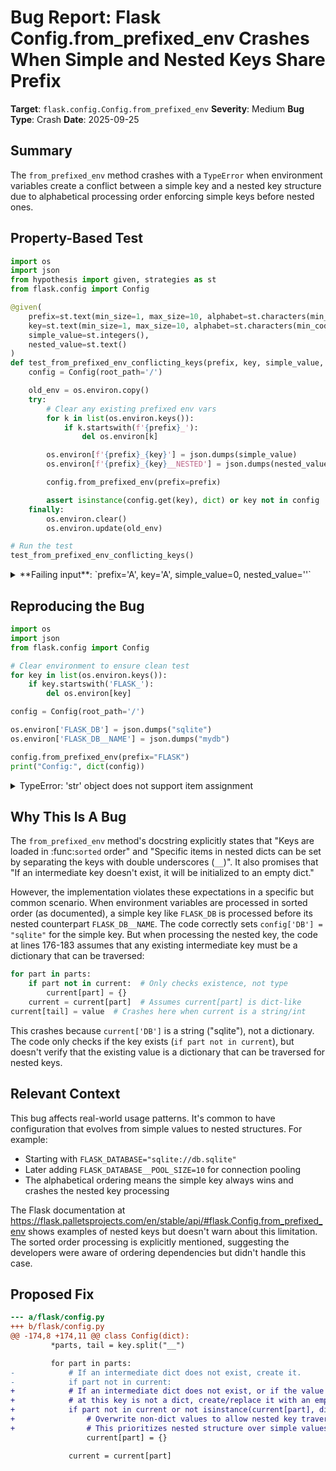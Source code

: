 # Bug Report: Flask Config.from_prefixed_env Crashes When Simple and Nested Keys Share Prefix

**Target**: `flask.config.Config.from_prefixed_env`
**Severity**: Medium
**Bug Type**: Crash
**Date**: 2025-09-25

## Summary

The `from_prefixed_env` method crashes with a `TypeError` when environment variables create a conflict between a simple key and a nested key structure due to alphabetical processing order enforcing simple keys before nested ones.

## Property-Based Test

```python
import os
import json
from hypothesis import given, strategies as st
from flask.config import Config

@given(
    prefix=st.text(min_size=1, max_size=10, alphabet=st.characters(min_codepoint=65, max_codepoint=90)),
    key=st.text(min_size=1, max_size=10, alphabet=st.characters(min_codepoint=65, max_codepoint=90)),
    simple_value=st.integers(),
    nested_value=st.text()
)
def test_from_prefixed_env_conflicting_keys(prefix, key, simple_value, nested_value):
    config = Config(root_path='/')

    old_env = os.environ.copy()
    try:
        # Clear any existing prefixed env vars
        for k in list(os.environ.keys()):
            if k.startswith(f'{prefix}_'):
                del os.environ[k]

        os.environ[f'{prefix}_{key}'] = json.dumps(simple_value)
        os.environ[f'{prefix}_{key}__NESTED'] = json.dumps(nested_value)

        config.from_prefixed_env(prefix=prefix)

        assert isinstance(config.get(key), dict) or key not in config
    finally:
        os.environ.clear()
        os.environ.update(old_env)

# Run the test
test_from_prefixed_env_conflicting_keys()
```

<details>

<summary>
**Failing input**: `prefix='A', key='A', simple_value=0, nested_value=''`
</summary>
```
Traceback (most recent call last):
  File "/home/npc/pbt/agentic-pbt/worker_/8/hypo.py", line 33, in <module>
    test_from_prefixed_env_conflicting_keys()
    ~~~~~~~~~~~~~~~~~~~~~~~~~~~~~~~~~~~~~~~^^
  File "/home/npc/pbt/agentic-pbt/worker_/8/hypo.py", line 7, in test_from_prefixed_env_conflicting_keys
    prefix=st.text(min_size=1, max_size=10, alphabet=st.characters(min_codepoint=65, max_codepoint=90)),
               ^^^
  File "/home/npc/miniconda/lib/python3.13/site-packages/hypothesis/core.py", line 2124, in wrapped_test
    raise the_error_hypothesis_found
  File "/home/npc/pbt/agentic-pbt/worker_/8/hypo.py", line 25, in test_from_prefixed_env_conflicting_keys
    config.from_prefixed_env(prefix=prefix)
    ~~~~~~~~~~~~~~~~~~~~~~~~^^^^^^^^^^^^^^^
  File "/home/npc/miniconda/lib/python3.13/site-packages/flask/config.py", line 183, in from_prefixed_env
    current[tail] = value
    ~~~~~~~^^^^^^
TypeError: 'int' object does not support item assignment
Falsifying example: test_from_prefixed_env_conflicting_keys(
    # The test always failed when commented parts were varied together.
    prefix='A',  # or any other generated value
    key='A',  # or any other generated value
    simple_value=0,  # or any other generated value
    nested_value='',  # or any other generated value
)
```
</details>

## Reproducing the Bug

```python
import os
import json
from flask.config import Config

# Clear environment to ensure clean test
for key in list(os.environ.keys()):
    if key.startswith('FLASK_'):
        del os.environ[key]

config = Config(root_path='/')

os.environ['FLASK_DB'] = json.dumps("sqlite")
os.environ['FLASK_DB__NAME'] = json.dumps("mydb")

config.from_prefixed_env(prefix="FLASK")
print("Config:", dict(config))
```

<details>

<summary>
TypeError: 'str' object does not support item assignment
</summary>
```
Traceback (most recent call last):
  File "/home/npc/pbt/agentic-pbt/worker_/8/repo.py", line 15, in <module>
    config.from_prefixed_env(prefix="FLASK")
    ~~~~~~~~~~~~~~~~~~~~~~~~^^^^^^^^^^^^^^^^
  File "/home/npc/miniconda/lib/python3.13/site-packages/flask/config.py", line 183, in from_prefixed_env
    current[tail] = value
    ~~~~~~~^^^^^^
TypeError: 'str' object does not support item assignment
```
</details>

## Why This Is A Bug

The `from_prefixed_env` method's docstring explicitly states that "Keys are loaded in :func:`sorted` order" and "Specific items in nested dicts can be set by separating the keys with double underscores (`__`)". It also promises that "If an intermediate key doesn't exist, it will be initialized to an empty dict."

However, the implementation violates these expectations in a specific but common scenario. When environment variables are processed in sorted order (as documented), a simple key like `FLASK_DB` is processed before its nested counterpart `FLASK_DB__NAME`. The code correctly sets `config['DB'] = "sqlite"` for the simple key. But when processing the nested key, the code at lines 176-183 assumes that any existing intermediate key must be a dictionary that can be traversed:

```python
for part in parts:
    if part not in current:  # Only checks existence, not type
        current[part] = {}
    current = current[part]  # Assumes current[part] is dict-like
current[tail] = value  # Crashes here when current is a string/int
```

This crashes because `current['DB']` is a string ("sqlite"), not a dictionary. The code only checks if the key exists (`if part not in current`), but doesn't verify that the existing value is a dictionary that can be traversed for nested keys.

## Relevant Context

This bug affects real-world usage patterns. It's common to have configuration that evolves from simple values to nested structures. For example:
- Starting with `FLASK_DATABASE="sqlite://db.sqlite"`
- Later adding `FLASK_DATABASE__POOL_SIZE=10` for connection pooling
- The alphabetical ordering means the simple key always wins and crashes the nested key processing

The Flask documentation at https://flask.palletsprojects.com/en/stable/api/#flask.Config.from_prefixed_env shows examples of nested keys but doesn't warn about this limitation. The sorted order processing is explicitly mentioned, suggesting the developers were aware of ordering dependencies but didn't handle this case.

## Proposed Fix

```diff
--- a/flask/config.py
+++ b/flask/config.py
@@ -174,8 +174,11 @@ class Config(dict):
         *parts, tail = key.split("__")

         for part in parts:
-            # If an intermediate dict does not exist, create it.
-            if part not in current:
+            # If an intermediate dict does not exist, or if the value
+            # at this key is not a dict, create/replace it with an empty dict.
+            if part not in current or not isinstance(current[part], dict):
+                # Overwrite non-dict values to allow nested key traversal
+                # This prioritizes nested structure over simple values
                 current[part] = {}

             current = current[part]
```
